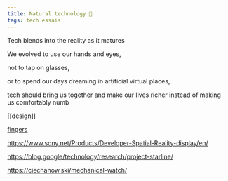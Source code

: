 ```yaml
---
title: Natural technology 🍃 
tags: tech essais
---
```


Tech blends into the reality as it matures 

We evolved to use our hands and eyes, 

not to tap on glasses,

or to spend our days dreaming in artificial virtual places,

tech should bring us together and make our lives richer instead of making us comfortably numb 

[[design]]

[fingers](http://worrydream.com/#!/ABriefRantOnTheFutureOfInteractionDesign)

<https://www.sony.net/Products/Developer-Spatial-Reality-display/en/>

<https://blog.google/technology/research/project-starline/>

<https://ciechanow.ski/mechanical-watch/>



